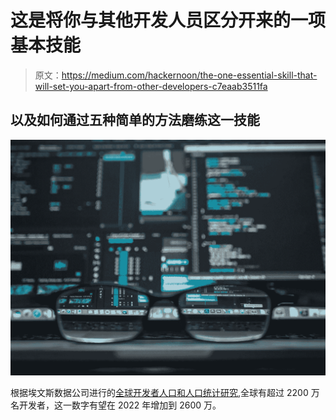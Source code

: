 # 这是将你与其他开发人员区分开来的一项基本技能

> 原文：<https://medium.com/hackernoon/the-one-essential-skill-that-will-set-you-apart-from-other-developers-c7eaab3511fa>

## 以及如何通过五种简单的方法磨练这一技能

![](img/9fe905dde8d96be56d7ea80032cef5cb.png)

根据埃文斯数据公司进行的[全球开发者人口和人口统计研究](https://evansdata.com/reports/viewRelease.php?reportID=9),全球有超过 2200 万名开发者，这一数字有望在 2022 年增加到 2600 万。